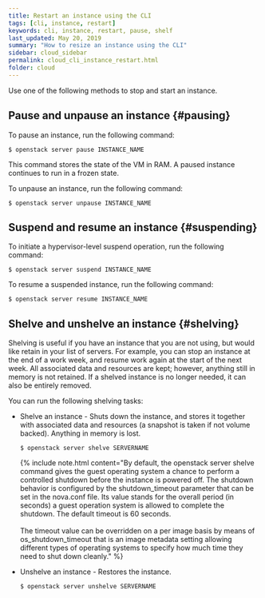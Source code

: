 ```yaml
---
title: Restart an instance using the CLI
tags: [cli, instance, restart]
keywords: cli, instance, restart, pause, shelf
last_updated: May 20, 2019
summary: "How to resize an instance using the CLI"
sidebar: cloud_sidebar
permalink: cloud_cli_instance_restart.html
folder: cloud
---
```


Use one of the following methods to stop and start an instance.

## Pause and unpause an instance {#pausing}
To pause an instance, run the following command:
```
$ openstack server pause INSTANCE_NAME
```
This command stores the state of the VM in RAM. A paused instance continues to run in a frozen state.

To unpause an instance, run the following command:
```
$ openstack server unpause INSTANCE_NAME
```
## Suspend and resume an instance {#suspending}
To initiate a hypervisor-level suspend operation, run the following command:
```
$ openstack server suspend INSTANCE_NAME
```
To resume a suspended instance, run the following command:
```
$ openstack server resume INSTANCE_NAME
```
## Shelve and unshelve an instance {#shelving}
Shelving is useful if you have an instance that you are not using, but would like retain in your list of servers. For example, you can stop an instance at the end of a work week, and resume work again at the start of the next week. All associated data and resources are kept; however, anything still in memory is not retained. If a shelved instance is no longer needed, it can also be entirely removed.

You can run the following shelving tasks:

  - Shelve an instance - Shuts down the instance, and stores it together with associated data and resources (a snapshot is taken if not volume backed). Anything in memory is lost.

    ```
    $ openstack server shelve SERVERNAME
    ```

    {% include note.html content="By default, the openstack server shelve command gives the guest operating system a chance to perform a controlled shutdown before the instance is powered off. The shutdown behavior is configured by the shutdown_timeout parameter that can be set in the nova.conf file. Its value stands for the overall period (in seconds) a guest operation system is allowed to complete the shutdown. The default timeout is 60 seconds.<br/><br/>The timeout value can be overridden on a per image basis by means of os_shutdown_timeout that is an image metadata setting allowing different types of operating systems to specify how much time they need to shut down cleanly." %}

  - Unshelve an instance - Restores the instance.
    ```
    $ openstack server unshelve SERVERNAME
    ```
